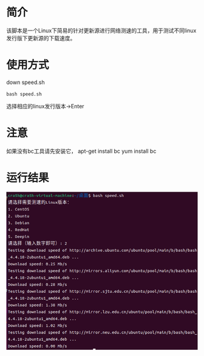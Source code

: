 # 简介
该脚本是一个Linux下简易的针对更新源进行网络测速的工具，用于测试不同linux发行版下更新源的下载速度。

# 使用方式
down speed.sh
```
bash speed.sh
```
选择相应的linux发行版本->Enter

# 注意
如果没有bc工具请先安装它，
apt-get install bc
yum install bc

# 运行结果
![test_speed run](https://github.com/m1m1cat/small-script/blob/main/linux_rource_test_speed/speed.png)
